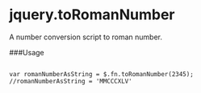 jquery.toRomanNumber
====================

A number conversion script to roman number.

###Usage

<pre lang="javascript">
<code>
var romanNumberAsString = $.fn.toRomanNumber(2345); //romanNumberAsString = 'MMCCCXLV'
</code>
</pre>
